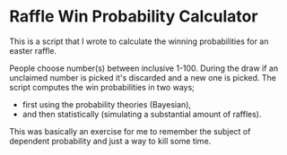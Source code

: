 # Raffle Win Probability Calculator
This is a script that I wrote to calculate the winning probabilities for an easter raffle. 

People choose number(s) between inclusive 1-100. During the draw if an unclaimed number is picked it's discarded and a new one is picked. 
The script computes the win probabilities in two ways; 
- first using the probability theories (Bayesian), 
- and then statistically (simulating a substantial amount of raffles).

This was basically an exercise for me to remember the subject of dependent probability and just a way to kill some time. 
